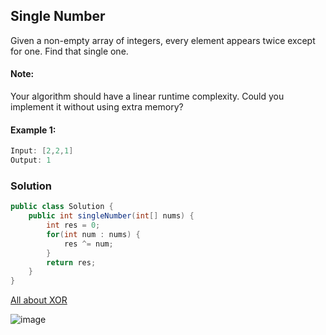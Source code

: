 ## Single Number
Given a non-empty array of integers, every element appears twice except for one. Find that single one.

#### Note:
Your algorithm should have a linear runtime complexity. Could you implement it without using extra memory?

#### Example 1:
```java
Input: [2,2,1]
Output: 1
```


### Solution 
```java
public class Solution {
    public int singleNumber(int[] nums) {
        int res = 0;
        for(int num : nums) {
            res ^= num;
        }
        return res;
    }
}
```
[All about XOR](https://accu.org/index.php/journals/1915)


![image](https://lh3.googleusercontent.com/uwxV-rJMhEYMtP0ARYzONcWpqCqyO-Kj_4CQK1I6WhqTiclYJeoAexu6oHIEZlLP42A8wYBayLhKEWEJFR6PC1VRSsn3mFwOjroFRR2lQwmnJiZbn_INBBp4aIGP67zByMLyNUkeGdoNu5xqb_mUV7cobDKZ1lhYLTtNWMgNhr9xUKep3N7NWMwKp__aubgbym25ukXBzL215soJxltn9pOtHH-inizj9ywOqnYUDnntI8ljMxHl2uabnnXY-NSyBXLSrQIM3VFQHtJigHjorhslWAgtmy84wZ46I0DL8bL8kgyQk7YJb-qZWfkyO2-ghPF6J4hwYp-wu05H6DRTvO5qoq8bwisgFeOR338GYa2FmYu9mYFEjLuFI4QJISVbhp5sGLhv3iTRlbW4M4muucgNE75Tw6aIYrOXbk-R6OW2WJDqyF-ncspT1OVaUm2LHpBZsAPhuVi4A3pnKKPaZ1uNAIrcYhynzsSi_PT6KxvmGpXMpNEpJrZpFXe7NHq9MmptoltlkgHsAjgGYfLFLpRUNgCuxcNoF0qlwwAXM5ahlnCa9wZUzBLVO12593c7_p0GxeMAsrtkYfRU4iSDklWTR2Hl7EIJSqIkVm8RXrwgtuQxODiSTJ9Dmlgp9oIcjr9LAfz9x0jvXL73dq7hpw4sbp9acmzeZFRsqw0mvwU6KkGCYWg4v2s=w741-h353-no)

